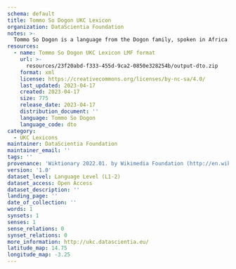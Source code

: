```yaml
---
schema: default
title: Tommo So Dogon UKC Lexicon
organization: DataScientia Foundation
notes: >-
  Tommo So Dogon is a language from the Dogon family, spoken in Africa. The UKC Lexicon of Tommo So Dogon is represented as a lexico-semantic network. It consists of words, word senses, synsets, as well as sense-level and synset-level relationships.
resources:
  - name: Tommo So Dogon UKC Lexicon LMF format
    url: >-
      resources/23f20abd-f333-455d-9ca2-0850e328254b/output-dto.zip
    format: xml
    license: https://creativecommons.org/licenses/by-nc-sa/4.0/
    last_updated: 2023-04-17
    created: 2023-04-17
    size: 775
    release_date: 2023-04-17
    distribution_document: ''
    language: Tommo So Dogon
    language_code: dto
category:
  - UKC Lexicons
maintainer: DataScientia Foundation
maintainer_email: ''
tags: ''
provenance: 'Wiktionary 2022.01. by Wikimedia Foundation (http://en.wiktionary.org); Princeton WordNet 2.1 by Princeton University (https://wordnet.princeton.edu)'
version: '1.0'
dataset_level: Language Level (L1-2)
dataset_access: Open Access
dataset_description: ''
landing_page: ''
date_of_collection: ''
words: 1
synsets: 1
senses: 1
sense_relations: 0
synset_relations: 0
more_information: http://ukc.datascientia.eu/
latitude_map: 14.75
longitude_map: -3.25
---
```

